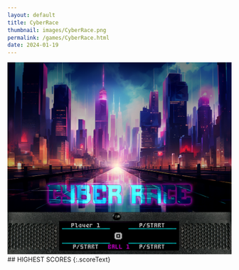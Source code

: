 ```yaml
---
layout: default
title: CyberRace
thumbnail: images/CyberRace.png
permalink: /games/CyberRace.html
date: 2024-01-19
---
```


<img src="../images/CyberRace.png" class="gameThumbnail img-fluid mx-auto align-middle">
## HIGHEST SCORES
{:.scoreText}

